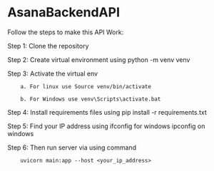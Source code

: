 # AsanaBackendAPI

Follow the steps to make this API Work:

Step 1: Clone the repository

Step 2: Create virtual environment using python -m venv venv

Step 3: Activate the virtual env

        a. For linux use Source venv/bin/activate
        
        b. For Windows use venv\Scripts\activate.bat
        
Step 4: Install requirements files using pip install -r requirements.txt

Step 5: Find your IP address using ifconfig for windows ipconfig on windows

Step 6: Then run server via using command

        uvicorn main:app --host <your_ip_address> 
